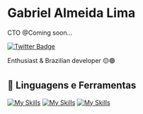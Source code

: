 # Gabriel Almeida Lima

CTO @Coming soon...

[![Twitter Badge](https://img.shields.io/badge/-@gabri3lallima-00875f?style=flat-square&labelColor=00875f&logo=twitter&logoColor=white&link=https://twitter.com/gabri3allima)](https://twitter.com/gabri3lallima) 

Enthusiast & Brazilian developer 🟡🟢

## 🔨 Linguagens e Ferramentas

[![My Skills](https://skillicons.dev/icons?i=javascript,nodejs,java)](https://skillicons.dev)
[![My Skills](https://skillicons.dev/icons?i=react,tailwind)](https://skillicons.dev)
[![My Skills](https://skillicons.dev/icons?i=vscode,figma)](https://skillicons.dev)
